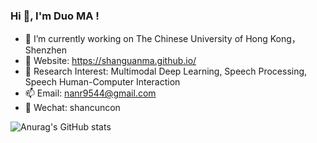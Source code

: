 ### Hi 👋, I'm Duo MA !


- 🔭 I’m currently working on The Chinese University of Hong Kong，Shenzhen
- 👋 Website: https://shanguanma.github.io/
- 👀 Research Interest: Multimodal Deep Learning, Speech Processing, Speech Human-Computer Interaction
- 📫 Email: nanr9544@gmail.com
- 💬 Wechat: shancuncon

<!--[![Anurag's GitHub stats](https://github-readme-stats.vercel.app/api?username=shanguanma)](https://github.com/anuraghazra/github-readme-stats)
-->
<!--default theme:dark, radical, merko, gruvbox, tokyonight, onedark, cobalt, synthwave, highcontrast, dracula -->
![Anurag's GitHub stats](https://github-readme-stats.vercel.app/api?username=shanguanma&show_icons=true&theme=tokyonight)
<!--
**shanguanma/shanguanma** is a ✨ _special_ ✨ repository because its `README.md` (this file) appears on your GitHub profile.

Here are some ideas to get you started:

- 🔭 I’m currently working on The Chinese University of Hong Kong，Shenzhen
- 👋 Website: https://shanguanma.github.io/
- 👀 Research Interest: Multimodal Deep Learning, Speech Processing, Speech Human-Computer Interaction
- 🌱 I’m currently learning ...
- 👯 I’m looking to collaborate on ...
- 🤔 I’m looking for help with ...
- 💬 Ask me about ...
- 📫 How to reach me: ...
- 😄 Pronouns: ...
- ⚡ Fun fact: ...
-->
